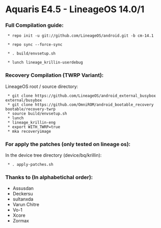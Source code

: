 Aquaris E4.5 - LineageOS 14.0/1
==============

### Full Compilation guide:

     * repo init -u git://github.com/LineageOS/android.git -b cm-14.1

     * repo sync --force-sync 

     * . build/envsetup.sh

     * lunch lineage_krillin-userdebug

### Recovery Compilation (TWRP Variant):

  LineageOS root / source directory:

     * git clone https://github.com/LineageOS/android_external_busybox external/busybox
     * git clone https://github.com/OmniROM/android_bootable_recovery bootable/recovery-twrp
     * source build/envsetup.sh
     * lunch
     * lineage_krillin-eng
     * export WITH_TWRP=true
     * mka recoveryimage

### For apply the patches (only tested on lineage os):

  In the device tree directory (device/bq/krillin):

     * . apply-patches.sh

### Thanks to (In alphabetichal order):

 * Assusdan
 * Deckersu
 * sultanxda
 * Varun Chitre
 * Vo-1
 * Xcore
 * Zormax
